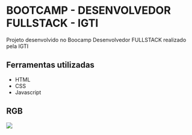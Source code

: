 # BOOTCAMP - DESENVOLVEDOR FULLSTACK - IGTI 
Projeto desenvolvido no Boocamp Desenvolvedor FULLSTACK realizado pela IGTI

## Ferramentas utilizadas 

- HTML
- CSS
- Javascript


## RGB
![](https://i.imgur.com/0836bkx.gif)


